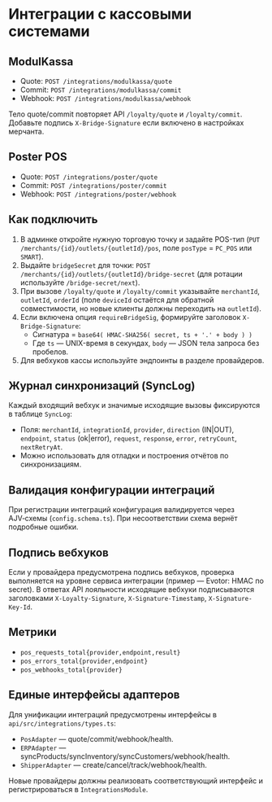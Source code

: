 # Интеграции с кассовыми системами

## ModulKassa

- Quote: `POST /integrations/modulkassa/quote`
- Commit: `POST /integrations/modulkassa/commit`
- Webhook: `POST /integrations/modulkassa/webhook`

Тело quote/commit повторяет API `/loyalty/quote` и `/loyalty/commit`.
Добавьте подпись `X-Bridge-Signature` если включено в настройках мерчанта.

## Poster POS

- Quote: `POST /integrations/poster/quote`
- Commit: `POST /integrations/poster/commit`
- Webhook: `POST /integrations/poster/webhook`

## Как подключить

1. В админке откройте нужную торговую точку и задайте POS-тип (`PUT /merchants/{id}/outlets/{outletId}/pos`, поле `posType` = `PC_POS` или `SMART`).
2. Выдайте `bridgeSecret` для точки: `POST /merchants/{id}/outlets/{outletId}/bridge-secret` (для ротации используйте `/bridge-secret/next`).
3. При вызове `/loyalty/quote` и `/loyalty/commit` указывайте `merchantId`, `outletId`, `orderId` (поле `deviceId` остаётся для обратной совместимости, но новые клиенты должны переходить на `outletId`).
3. Если включена опция `requireBridgeSig`, формируйте заголовок `X-Bridge-Signature`:
   - Сигнатура = `base64( HMAC-SHA256( secret, ts + '.' + body ) )`
   - Где `ts` — UNIX-время в секундах, `body` — JSON тела запроса без пробелов.
4. Для вебхуков кассы используйте эндпоинты в разделе провайдеров.

## Журнал синхронизаций (SyncLog)

Каждый входящий вебхук и значимые исходящие вызовы фиксируются в таблице `SyncLog`:

- Поля: `merchantId`, `integrationId`, `provider`, `direction` (IN|OUT), `endpoint`, `status` (ok|error), `request`, `response`, `error`, `retryCount`, `nextRetryAt`.
- Можно использовать для отладки и построения отчётов по синхронизациям.

## Валидация конфигурации интеграций

При регистрации интеграций конфигурация валидируется через AJV‑схемы (`config.schema.ts`). При несоответствии схема вернёт подробные ошибки.

## Подпись вебхуков

Если у провайдера предусмотрена подпись вебхуков, проверка выполняется на уровне сервиса интеграции (пример — Evotor: HMAC по secret). В ответах API лояльности исходящие вебхуки подписываются заголовками `X-Loyalty-Signature`, `X-Signature-Timestamp`, `X-Signature-Key-Id`.

## Метрики

- `pos_requests_total{provider,endpoint,result}`
- `pos_errors_total{provider,endpoint}`
- `pos_webhooks_total{provider}`

## Единые интерфейсы адаптеров

Для унификации интеграций предусмотрены интерфейсы в `api/src/integrations/types.ts`:

- `PosAdapter` — quote/commit/webhook/health.
- `ERPAdapter` — syncProducts/syncInventory/syncCustomers/webhook/health.
- `ShipperAdapter` — create/cancel/track/webhook/health.

Новые провайдеры должны реализовать соответствующий интерфейс и регистрироваться в `IntegrationsModule`.
